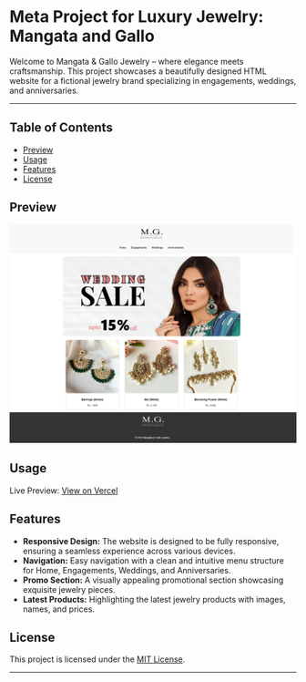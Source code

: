 # Meta Project for Luxury Jewelry: Mangata and Gallo

Welcome to Mangata & Gallo Jewelry – where elegance meets craftsmanship. This project showcases a beautifully designed HTML website for a fictional jewelry brand specializing in engagements, weddings, and anniversaries.

---

## Table of Contents
- [Preview](#preview)
- [Usage](#usage)
- [Features](#features)
- [License](#license)

## Preview
![Mangata & Gallo Jewelry](preview.png)

## Usage
Live Preview: [View on Vercel](https://meta-project-course-3-n4q7rfm3i-asadamyn.vercel.app/)

## Features
- **Responsive Design:** The website is designed to be fully responsive, ensuring a seamless experience across various devices.
- **Navigation:** Easy navigation with a clean and intuitive menu structure for Home, Engagements, Weddings, and Anniversaries.
- **Promo Section:** A visually appealing promotional section showcasing exquisite jewelry pieces.
- **Latest Products:** Highlighting the latest jewelry products with images, names, and prices.

## License
This project is licensed under the [MIT License](LICENSE).

---
